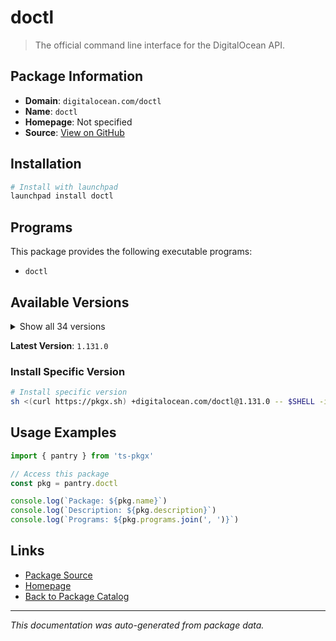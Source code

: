 # doctl

> The official command line interface for the DigitalOcean API.

## Package Information

- **Domain**: `digitalocean.com/doctl`
- **Name**: `doctl`
- **Homepage**: Not specified
- **Source**: [View on GitHub](https://github.com/pkgxdev/pantry/tree/main/projects/digitalocean.com/doctl/package.yml)

## Installation

```bash
# Install with launchpad
launchpad install doctl
```

## Programs

This package provides the following executable programs:

- `doctl`

## Available Versions

<details>
<summary>Show all 34 versions</summary>

- `1.131.0`, `1.130.0`, `1.129.0`, `1.128.0`, `1.127.0`
- `1.126.0`, `1.125.1`, `1.125.0`, `1.124.0`, `1.123.0`
- `1.122.0`, `1.121.0`, `1.120.2`, `1.120.1`, `1.120.0`
- `1.119.1`, `1.119.0`, `1.118.0`, `1.117.0`, `1.116.1`
- `1.116.0`, `1.115.0`, `1.114.0`, `1.113.0`, `1.112.0`
- `1.111.0`, `1.110.0`, `1.109.1`, `1.109.0`, `1.108.0`
- `1.107.0`, `1.106.0`, `1.105.0`, `1.104.0`

</details>

**Latest Version**: `1.131.0`

### Install Specific Version

```bash
# Install specific version
sh <(curl https://pkgx.sh) +digitalocean.com/doctl@1.131.0 -- $SHELL -i
```

## Usage Examples

```typescript
import { pantry } from 'ts-pkgx'

// Access this package
const pkg = pantry.doctl

console.log(`Package: ${pkg.name}`)
console.log(`Description: ${pkg.description}`)
console.log(`Programs: ${pkg.programs.join(', ')}`)
```

## Links

- [Package Source](https://github.com/pkgxdev/pantry/tree/main/projects/digitalocean.com/doctl/package.yml)
- [Homepage](#)
- [Back to Package Catalog](../package-catalog.md)

---

*This documentation was auto-generated from package data.*
